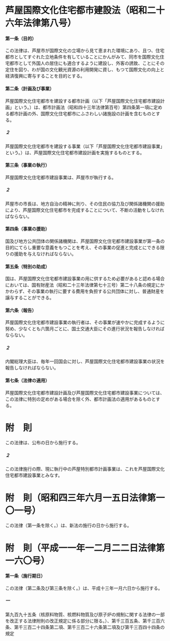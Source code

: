 # 芦屋国際文化住宅都市建設法（昭和二十六年法律第八号）
#### 第一条（目的）
この法律は、芦屋市が国際文化の立場から見て恵まれた環境にあり、且つ、住宅都市としてすぐれた立地条件を有していることにかんがみて、同市を国際文化住宅都市として外国人の居住にも適合するように建設し、外客の誘致、ことにその定住を図り、わが国の文化観光資源の利用開発に資し、もつて国際文化の向上と経済復興に寄与することを目的とする。
#### 第二条（計画及び事業）
芦屋国際文化住宅都市を建設する都市計画（以下「芦屋国際文化住宅都市建設計画」という。）は、都市計画法（昭和四十三年法律第百号）第四条第一項に定める都市計画の外、国際文化住宅都市にふさわしい諸施設の計画を含むものとする。
##### ２
芦屋国際文化住宅都市を建設する事業（以下「芦屋国際文化住宅都市建設事業」という。）は、芦屋国際文化住宅都市建設計画を実施するものとする。
#### 第三条（事業の執行）
芦屋国際文化住宅都市建設事業は、芦屋市が執行する。
##### ２
芦屋市の市長は、地方自治の精神に則り、その住民の協力及び関係諸機関の援助により、芦屋国際文化住宅都市を完成することについて、不断の活動をしなければならない。
#### 第四条（事業の援助）
国及び地方公共団体の関係諸機関は、芦屋国際文化住宅都市建設事業が第一条の目的にてらし重要な意義をもつことを考え、その事業の促進と完成とにできる限りの援助を与えなければならない。
#### 第五条（特別の助成）
国は、芦屋国際文化住宅都市建設事業の用に供するため必要があると認める場合においては、国有財産法（昭和二十三年法律第七十三号）第二十八条の規定にかかわらず、その事業の執行に要する費用を負担する公共団体に対し、普通財産を譲与することができる。
#### 第六条（報告）
芦屋国際文化住宅都市建設事業の執行者は、その事業が速やかに完成するように努め、少なくとも六箇月ごとに、国土交通大臣にその進行状況を報告しなければならない。
##### ２
内閣総理大臣は、毎年一回国会に対し、芦屋国際文化住宅都市建設事業の状況を報告しなければならない。
#### 第七条（法律の適用）
芦屋国際文化住宅都市建設計画及び芦屋国際文化住宅都市建設事業については、この法律に特別の定めがある場合を除く外、都市計画法の適用があるものとする。
# 附　則
この法律は、公布の日から施行する。
##### ２
この法律施行の際、現に執行中の芦屋特別都市計画事業は、これを芦屋国際文化住宅都市建設事業とみなす。
# 附　則（昭和四三年六月一五日法律第一〇一号）
この法律（第一条を除く。）は、新法の施行の日から施行する。
# 附　則（平成一一年一二月二二日法律第一六〇号）
#### 第一条（施行期日）
この法律（第二条及び第三条を除く。）は、平成十三年一月六日から施行する。
##### 一
第九百九十五条（核原料物質、核燃料物質及び原子炉の規制に関する法律の一部を改正する法律附則の改正規定に係る部分に限る。）、第千三百五条、第千三百六条、第千三百二十四条第二項、第千三百二十六条第二項及び第千三百四十四条の規定

